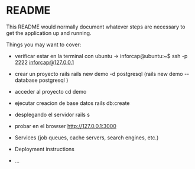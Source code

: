 # README

This README would normally document whatever steps are necessary to get the
application up and running.

Things you may want to cover:

* verificar estar en la terminal con ubuntu -> inforcap@ubuntu:~$
ssh -p 2222 inforcap@127.0.0.1

* crear un proyecto rails
rails new demo -d postgresql  (rails new demo --database postgresql )

* acceder al proyecto
cd demo

* ejecutar creacion de base datos
rails db:create

* desplegando el servidor
rails s

* probar en el browser 
http://127.0.0.1:3000

* Services (job queues, cache servers, search engines, etc.)

* Deployment instructions

* ...
